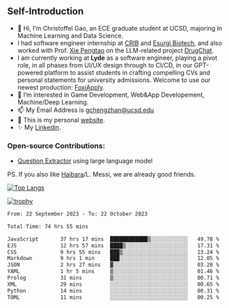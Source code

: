 ## Self-Introduction
- 👋 Hi, I’m Christoffel Gao, an ECE graduate student at UCSD, majoring in Machine Learning and Data Science.
- I had software engineer internship at [CRIB](https://www.linkedin.com/company/trycrib/) and [Esurgi Biotech](https://myesurgi.com/), and also worked with Prof. [Xie Pengtao](https://pengtaoxie.github.io/) on the LLM-related project [DrugChat](https://github.com/UCSD-AI4H/drugchat).
- I am currently working at **Lyde** as a software engineer, playing a pivot role, in all phases from UI/UX design through to CI/CD, in our GPT-powered platform to assist students in crafting compelling CVs and personal statements for university admissions. Welcome to use our newest production: [FoxiApply](https://lyde.io).
- 👀 I’m interested in Game Development, Web&App Developement, Machine/Deep Learning.
- 📫 My Email Address is gchengzhan@ucsd.edu
- 🌱 This is my personal [website](https://gaochengzhan.netlify.app/).
- ✨ My [Linkedin](https://www.linkedin.com/in/chengzhan-christoffel-gao/).

### Open-source Contributions:
- [Question Extractor](https://github.com/nestordemeure/question_extractor) using large language model

PS. If you also like [Haibara](https://www.detectiveconanworld.com/wiki/Ai_Haibara)/L. Messi, we are already good friends.

[![Top Langs](https://github-readme-stats.vercel.app/api/top-langs/?username=gaochengzhan&layout=compact&exclude_repo=CNN-based-Image-Recognition-for-AsianGiant-Hornets,Machine-Learning-and-Data-Computing-Tongji,NLP-on-Blogs-during-COVID-19-Pandemic,CSE258-Web-Mining-and-Recommder-System,Stock-Prediction-using-LSTM-Model)](https://github.com/anuraghazra/github-readme-stats)

[![trophy](https://github-profile-trophy.vercel.app/?username=gaochengzhan&theme=flat&row=1&margin-w=12)](https://github.com/ryo-ma/github-profile-trophy)

<!--START_SECTION:waka-->

```txt
From: 22 September 2023 - To: 22 October 2023

Total Time: 74 hrs 55 mins

JavaScript       37 hrs 17 mins  ████████████▒░░░░░░░░░░░░   49.78 %
EJS              12 hrs 57 mins  ████▒░░░░░░░░░░░░░░░░░░░░   17.31 %
CSS              9 hrs 55 mins   ███▒░░░░░░░░░░░░░░░░░░░░░   13.24 %
Markdown         9 hrs 1 min     ███░░░░░░░░░░░░░░░░░░░░░░   12.05 %
JSON             2 hrs 27 mins   ▓░░░░░░░░░░░░░░░░░░░░░░░░   03.28 %
YAML             1 hr 5 mins     ▒░░░░░░░░░░░░░░░░░░░░░░░░   01.46 %
Prolog           31 mins         ▒░░░░░░░░░░░░░░░░░░░░░░░░   00.71 %
XML              29 mins         ░░░░░░░░░░░░░░░░░░░░░░░░░   00.65 %
Python           14 mins         ░░░░░░░░░░░░░░░░░░░░░░░░░   00.31 %
TOML             11 mins         ░░░░░░░░░░░░░░░░░░░░░░░░░   00.25 %
```

<!--END_SECTION:waka-->

<!---
gaochengzhan/gaochengzhan is a ✨ special ✨ repository because its `README.md` (this file) appears on your GitHub profile.
You can click the Preview link to take a look at your changes.
--->
